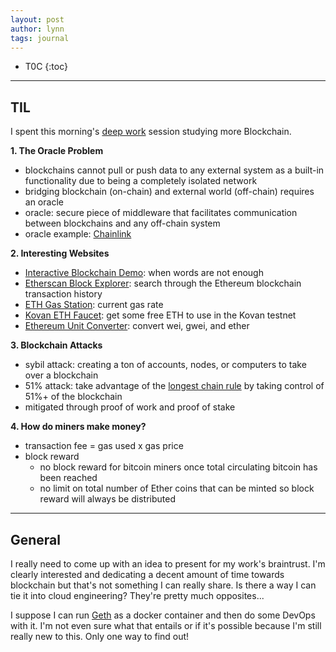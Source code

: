 ```yaml
---
layout: post
author: lynn
tags: journal
---
```


* T0C
{:toc}

---
<!--
<a href="" target="_blank"></a>

&nbsp;

<figure><center><img src="/assets/images/" style="width:100%">
<figcaption></figcaption></center></figure><br>
-->

## TIL
I spent this morning's <a href="https://www.calnewport.com/books/deep-work/" target="_blank">deep work</a>
 session studying more Blockchain.

**1. The Oracle Problem**
- blockchains cannot pull or push data to any external system as a built-in functionality due to being a completely isolated network
- bridging blockchain (on-chain) and external world (off-chain) requires an oracle
- oracle: secure piece of middleware that facilitates communication between blockchains and any off-chain system
- oracle example: <a href="https://chain.link/" target="_blank">Chainlink</a>

**2. Interesting Websites**
- <a href="https://andersbrownworth.com/blockchain/blockchain" target="_blank">Interactive Blockchain Demo</a>: when words are not enough
- <a href="https://etherscan.io/" target="_blank">Etherscan Block Explorer</a>: search through the Ethereum blockchain transaction history
- <a href="https://ethgasstation.info/" target="_blank">ETH Gas Station</a>: current gas rate
- <a href="https://faucets.chain.link/" target="_blank">Kovan ETH Faucet</a>: get some free ETH to use in the Kovan testnet
- <a href="https://eth-converter.com/" target="_blank">Ethereum Unit Converter</a>: convert wei, gwei, and ether

**3. Blockchain Attacks**
- sybil attack: creating a ton of accounts, nodes, or computers to take over a blockchain
- 51% attack: take advantage of the <a href="https://learnmeabitcoin.com/technical/longest-chain" target="_blank">longest chain rule</a> by taking control of 51%+ of the blockchain
- mitigated through proof of work and proof of stake

**4. How do miners make money?**
- transaction fee = gas used x gas price
- block reward
  - no block reward for bitcoin miners once total circulating bitcoin has been reached
  - no limit on total number of Ether coins that can be minted so block reward will always be distributed

---

## General

I really need to come up with an idea to present for my work's braintrust. I'm clearly interested and dedicating a decent amount of time towards blockchain but that's not something I can really share. Is there a way I can tie it into cloud engineering? They're pretty much opposites...

I suppose I can run <a href="https://geth.ethereum.org/" target="_blank">Geth</a> as a docker container and then do some DevOps with it. I'm not even sure what that entails or if it's possible because I'm still really new to this. Only one way to find out!
